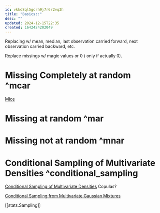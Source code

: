```yaml
---
id: vkkd8ql5gcrh9j7r6r2vq3h
title: "Basics::"
desc: ""
updated: 2024-12-15T22:35
created: 1642424202049
---
```

Replacing w/ mean, median, last observation carried forward, next observation carried backward, etc.

Replace missings w/ magic values or 0 ( only if actually 0).

# Missing Completely at random ^mcar

[Mice](https://cran.r-project.org/web/packages/mice/index.html)

# Missing at random ^mar

# Missing not at random ^mnar

# Conditional Sampling of Multivariate Densities ^conditional_sampling

[Conditional Sampling of Multivariate Densities](https://isas.iar.kit.edu/pdf/MFI20_Frisch.pdf)
Copulas?

[Conditional Sampling from Multivariate Gaussian Mixtures](https://stats.stackexchange.com/questions/348941/general-conditional-distributions-for-multivariate-gaussian-mixtures)

[[stats.Sampling]]

